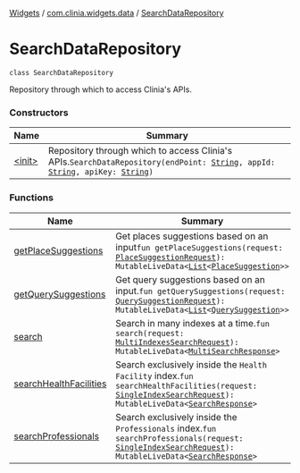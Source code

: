 [Widgets](../../index.md) / [com.clinia.widgets.data](../index.md) / [SearchDataRepository](./index.md)

# SearchDataRepository

`class SearchDataRepository`

Repository through which to access Clinia's APIs.

### Constructors

| Name | Summary |
|---|---|
| [&lt;init&gt;](-init-.md) | Repository through which to access Clinia's APIs.`SearchDataRepository(endPoint: `[`String`](https://kotlinlang.org/api/latest/jvm/stdlib/kotlin/-string/index.html)`, appId: `[`String`](https://kotlinlang.org/api/latest/jvm/stdlib/kotlin/-string/index.html)`, apiKey: `[`String`](https://kotlinlang.org/api/latest/jvm/stdlib/kotlin/-string/index.html)`)` |

### Functions

| Name | Summary |
|---|---|
| [getPlaceSuggestions](get-place-suggestions.md) | Get places suggestions based on an input`fun getPlaceSuggestions(request: `[`PlaceSuggestionRequest`](../../com.clinia.widgets.data.network/-place-suggestion-request/index.md)`): MutableLiveData<`[`List`](https://kotlinlang.org/api/latest/jvm/stdlib/kotlin.collections/-list/index.html)`<`[`PlaceSuggestion`](../-place-suggestion/index.md)`>>` |
| [getQuerySuggestions](get-query-suggestions.md) | Get query suggestions based on an input.`fun getQuerySuggestions(request: `[`QuerySuggestionRequest`](../../com.clinia.widgets.data.network/-query-suggestion-request/index.md)`): MutableLiveData<`[`List`](https://kotlinlang.org/api/latest/jvm/stdlib/kotlin.collections/-list/index.html)`<`[`QuerySuggestion`](../-query-suggestion/index.md)`>>` |
| [search](search.md) | Search in many indexes at a time.`fun search(request: `[`MultiIndexesSearchRequest`](../../com.clinia.widgets.data.network/-multi-indexes-search-request/index.md)`): MutableLiveData<`[`MultiSearchResponse`](../-multi-search-response/index.md)`>` |
| [searchHealthFacilities](search-health-facilities.md) | Search exclusively inside the `Health Facility` index.`fun searchHealthFacilities(request: `[`SingleIndexSearchRequest`](../../com.clinia.widgets.data.network/-single-index-search-request/index.md)`): MutableLiveData<`[`SearchResponse`](../-search-response/index.md)`>` |
| [searchProfessionals](search-professionals.md) | Search exclusively inside the `Professionals` index.`fun searchProfessionals(request: `[`SingleIndexSearchRequest`](../../com.clinia.widgets.data.network/-single-index-search-request/index.md)`): MutableLiveData<`[`SearchResponse`](../-search-response/index.md)`>` |
